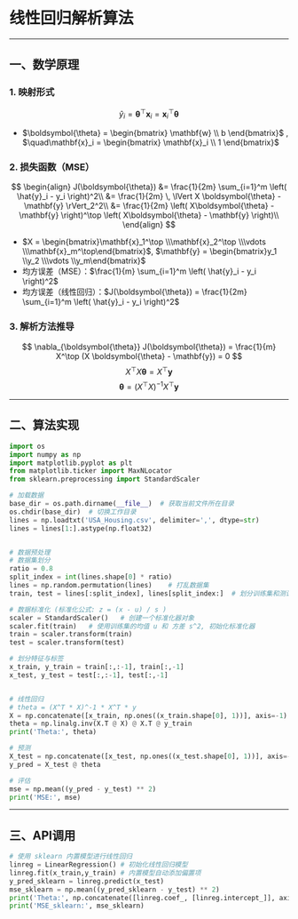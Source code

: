 # 线性回归解析算法

---

## 一、数学原理
### 1. 映射形式
$$
\hat{y}_i = \boldsymbol{\theta}^\top \mathbf{x}_i = \mathbf{x}_i^\top\boldsymbol{\theta}
$$
- $\boldsymbol{\theta} = \begin{bmatrix} \mathbf{w} \\ b \end{bmatrix}$ , $\quad\mathbf{x}_i = \begin{bmatrix} \mathbf{x}_i \\ 1 \end{bmatrix}$ 
### 2. 损失函数（MSE）
$$
\begin{align}
J(\boldsymbol{\theta}) 
&= \frac{1}{2m} \sum_{i=1}^m \left( \hat{y}_i - y_i \right)^2\\
&= \frac{1}{2m} \, \lVert X \boldsymbol{\theta} - \mathbf{y} \rVert_2^2\\
&= \frac{1}{2m} \left( X\boldsymbol{\theta} - \mathbf{y} \right)^\top \left( X\boldsymbol{\theta} - \mathbf{y} \right)\\
\end{align}
$$
- $X = \begin{bmatrix}\mathbf{x}_1^\top \\\mathbf{x}_2^\top \\\vdots \\\mathbf{x}_m^\top\end{bmatrix}$, $\mathbf{y} = \begin{bmatrix}y_1 \\y_2 \\\vdots \\y_m\end{bmatrix}$
- 均方误差（MSE）：$\frac{1}{m} \sum_{i=1}^m \left( \hat{y}_i - y_i \right)^2$
- 均方误差（线性回归）：$J(\boldsymbol{\theta}) = \frac{1}{2m} \sum_{i=1}^m \left( \hat{y}_i - y_i \right)^2$
### 3. 解析方法推导
$$
\nabla_{\boldsymbol{\theta}} J(\boldsymbol{\theta}) 
= \frac{1}{m} X^\top (X \boldsymbol{\theta} - \mathbf{y}) = 0
$$
$$
X^\top X \boldsymbol{\theta} = X^\top \mathbf{y}
$$
$$
\boldsymbol{\theta} = (X^\top X)^{-1} X^\top \mathbf{y}
$$

---

## 二、算法实现
```Python
import os
import numpy as np
import matplotlib.pyplot as plt
from matplotlib.ticker import MaxNLocator
from sklearn.preprocessing import StandardScaler

# 加载数据
base_dir = os.path.dirname(__file__)  # 获取当前文件所在目录
os.chdir(base_dir)  # 切换工作目录
lines = np.loadtxt('USA_Housing.csv', delimiter=',', dtype=str)
lines = lines[1:].astype(np.float32)


# 数据预处理
# 数据集划分
ratio = 0.8
split_index = int(lines.shape[0] * ratio)
lines = np.random.permutation(lines)    # 打乱数据集
train, test = lines[:split_index], lines[split_index:]  # 划分训练集和测试集

# 数据标准化 (标准化公式: z = (x - u) / s )
scaler = StandardScaler()   # 创建一个标准化器对象
scaler.fit(train)   # 使用训练集的均值 u 和 方差 s^2, 初始化标准化器
train = scaler.transform(train)
test = scaler.transform(test)

# 划分特征与标签
x_train, y_train = train[:,:-1], train[:,-1]
x_test, y_test = test[:,:-1], test[:,-1]


# 线性回归
# theta = (X^T * X)^-1 * X^T * y
X = np.concatenate([x_train, np.ones((x_train.shape[0], 1))], axis=-1)
theta = np.linalg.inv(X.T @ X) @ X.T @ y_train
print('Theta:', theta)

# 预测
X_test = np.concatenate([x_test, np.ones((x_test.shape[0], 1))], axis=-1)
y_pred = X_test @ theta

# 评估
mse = np.mean((y_pred - y_test) ** 2)
print('MSE:', mse)
```

---

## 三、API调用
```Python
# 使用 sklearn 内置模型进行线性回归
linreg = LinearRegression() # 初始化线性回归模型
linreg.fit(x_train,y_train) # 内置模型自动添加偏置项
y_pred_sklearn = linreg.predict(x_test)
mse_sklearn = np.mean((y_pred_sklearn - y_test) ** 2)
print('Theta:', np.concatenate([linreg.coef_, [linreg.intercept_]], axis=0))
print('MSE_sklearn:', mse_sklearn)
```
